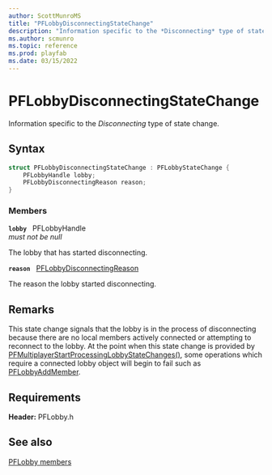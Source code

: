 ```yaml
---
author: ScottMunroMS
title: "PFLobbyDisconnectingStateChange"
description: "Information specific to the *Disconnecting* type of state change."
ms.author: scmunro
ms.topic: reference
ms.prod: playfab
ms.date: 03/15/2022
---
```


# PFLobbyDisconnectingStateChange  

Information specific to the *Disconnecting* type of state change.  

## Syntax  
  
```cpp
struct PFLobbyDisconnectingStateChange : PFLobbyStateChange {  
    PFLobbyHandle lobby;  
    PFLobbyDisconnectingReason reason;  
}  
```
  
### Members  
  
**`lobby`** &nbsp; PFLobbyHandle  
*must not be null*  
  
The lobby that has started disconnecting.
  
**`reason`** &nbsp; [PFLobbyDisconnectingReason](../enums/pflobbydisconnectingreason.md)  
  
The reason the lobby started disconnecting.
  
## Remarks  
  
This state change signals that the lobby is in the process of disconnecting because there are no local members actively connected or attempting to reconnect to the lobby. At the point when this state change is provided by [PFMultiplayerStartProcessingLobbyStateChanges()](../functions/pfmultiplayerstartprocessinglobbystatechanges.md), some operations which require a connected lobby object will begin to fail such as [PFLobbyAddMember](../functions/pflobbyaddmember.md).
  
## Requirements  
  
**Header:** PFLobby.h
  
## See also  
[PFLobby members](../pflobby_members.md)  

  
  
